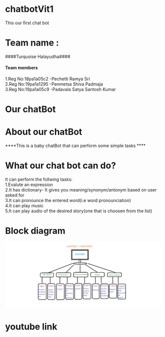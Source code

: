 # chatbotVit1
This our first chat bot
# Team name :
####Turquoise Halayudha####
#### Team members
1.Reg No:18pa1a05c2 -Pechetti Ramya Sri<br />
2.Reg No:19pa1a1295 -Penmetsa Shiva Padmaja<br />
3.Reg No:19pa1a05c9 -Padavala Satya Santosh Kumar <br />

# Our chatBot

# About our chatBot
****This is a baby chatBot that can perform some simple tasks ****<br />
# What our chat bot can do?
It can perform the follwing tasks:<br />
1.Evalute an expression<br />
2.It has dictionary- It gives you meaning/synonym/antonym based on user asked for<br />
3.It can pronounce the entered word(i.e word pronounciation)<br />
4.It can play music<br />
5.It can play audio of the desired story(one that is choosen from the list)<br/>

# Block diagram
![alt text](https://github.com/santosh-kumar8367/chatbotVit1/blob/main/Blockdiagram.jpeg?raw=true)
# youtube link
